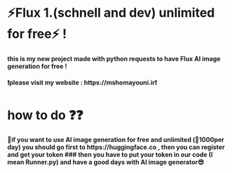 # ⚡Flux 1.(schnell and dev) unlimited for free⚡ !
#### this is my new project made with python requests to have Flux AI image generation for free !
<h4>❗please visit my website : https://mshomayouni.ir❗ </h4>
<H1>how to do ❓❓</H1>
 <h4>🚀if you want to use AI image generation for free and unlimited
   (💯1000per day) you should go first to https://huggingface.co , then you can register and get your token 
### then you have to put your token in our code (I mean Runner.py) and have a good days with AI image generator😎<h4>
